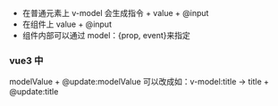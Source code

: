 - 在普通元素上 v-model 会生成指令 + value + @input
- 在组件上 value + @input
- 组件内部可以通过 model：{prop, event}来指定

### vue3 中

modelValue + @update:modelValue
可以改成如：v-model:title -> title + @update:title
